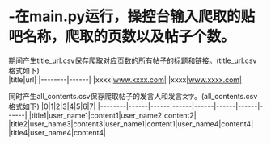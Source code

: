 # -在main.py运行，操控台输入爬取的贴吧名称，爬取的页数以及帖子个数。
期间产生title_url.csv保存爬取对应页数的所有帖子的标题和链接。(title_url.csv格式如下)<br>
|title|url|
|--------|------|
|xxxx|www.xxxx.com|
|xxxx|www.xxxx.com|
>>
同时产生all_contents.csv保存爬取帖子的发言人和发言`文字`。(all_contents.csv格式如下)
|0|1|2|3|4|5|6|7|
|--------|------|------|------|------|------|------|------|
|title1|user_name1|content1|user_name2|content2|
|title2|user_name3|content3|user_name1|content1|user_name4|content4|
|title4|user_name4|content4|
